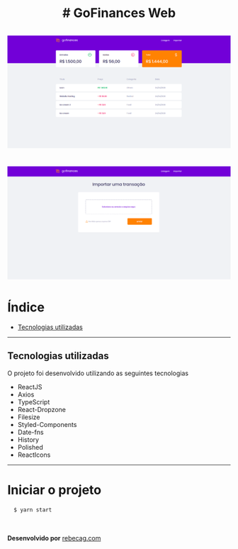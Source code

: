 <h1 align="center">
# GoFinances Web
<br /> <br />
  <img src="src/assets/goFinance1.png" />
  <br /> <br />
  <img src="src/assets/goFinance2.png" />
</h1>

# Índice
- [Tecnologias utilizadas](#-Tecnologias-utilizadas)

---

## Tecnologias utilizadas

O projeto foi desenvolvido utilizando as seguintes tecnologias

- ReactJS
- Axios
- TypeScript
- React-Dropzone
- Filesize
- Styled-Components
- Date-fns
- History
- Polished
- ReactIcons

---

# Iniciar o projeto
```
  $ yarn start
```

<br /><br />
**Desenvolvido por** [rebecag.com](https://www.rebecag.com/)